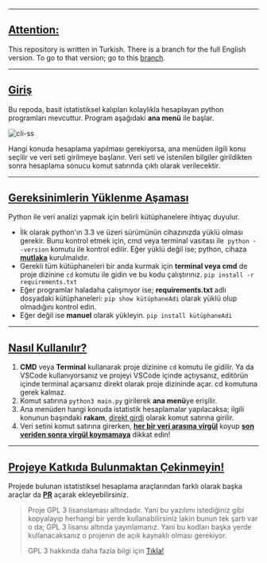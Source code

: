 * * *
## **<ins>Attention:</ins>**

This repository is written in Turkish. There is a branch for the full English version. To go to that version; go to this [branch](https://github.com/tatlilimon/basic-statistics-w-python/tree/main-eng).
* * *
## <ins>Giriş</ins>

Bu repoda, basit istatistiksel kalıpları kolaylıkla hesaplayan python programları mevcuttur. Program aşağıdaki **ana menü** ile başlar.

![cli-ss](https://github.com/tatlilimon/basic-statistics-w-python/assets/43828285/0de22404-8669-434b-a690-7e3aeb125f1a)


Hangi konuda hesaplama yapılması gerekiyorsa, ana menüden ilgili konu seçilir ve veri seti girilmeye başlanır. Veri seti ve istenilen bilgiler girildikten sonra hesaplama sonucu komut satırında çıktı olarak verilecektir.

* * *

## <ins>Gereksinimlerin Yüklenme Aşaması</ins>

Python ile veri analizi yapmak için belirli kütüphanelere ihtiyaç duyulur.

- İlk olarak python'ın 3.3 ve üzeri sürümünün cihazınızda yüklü olması gerekir. Bunu kontrol etmek için, cmd veya terminal vasıtası ile  `python --version` komutu ile kontrol edilir. Eğer yüklü değil ise; python, cihaza <ins>**mutlaka**</ins> kurulmalıdır.
- Gerekli tüm kütüphaneleri bir anda kurmak için **terminal veya cmd** de proje dizinine `cd` komutu ile gidin ve bu kodu çalıştırınız. `pip install -r requirements.txt`
- Eğer programlar haladaha çalışmıyor ise; **requirements.txt** adlı dosyadaki kütüphaneleri: `pip show kütüphaneAdi` olarak yüklü olup olmadığını kontrol edin.
- Eğer değil ise **manuel** olarak yükleyin. `pip install kütüphaneAdi`

* * *

## <ins>Nasıl Kullanılır?</ins>

1.  **CMD** veya **Terminal** kullanarak proje dizinine `cd` komutu ile gidilir. Ya da VSCode kullanıyorsanız ve projeyi VSCode içinde açtıysanız, editörün içinde terminal açarsanız direkt olarak proje dizininde açar. cd komutuna gerek kalmaz.
2.  Komut satırına `python3 main.py` girilerek **ana menü**ye erişilir.
3.  Ana menüden hangi konuda istatistik hesaplamalar yapılacaksa; ilgili konunun başındaki **rakam**, <ins>direkt girdi</ins> olarak komut satırına girilir.
4.  Veri setini komut satırına girerken, <ins>**her bir veri arasına virgül**</ins> koyup <ins>**son veriden sonra virgül koymamaya**</ins> dikkat edin!

* * *

## <ins>Projeye Katkıda Bulunmaktan Çekinmeyin!</ins>

Projede bulunan istatistiksel hesaplama araçlarından farklı olarak başka araçlar da <ins>**PR**</ins> açarak ekleyebilirsiniz.

> Proje GPL 3 lisanslaması altındadır. Yani bu yazılımı istediğiniz gibi kopyalayıp herhangi bir yerde kullanabilirsiniz lakin bunun tek şartı var o da; GPL 3 lisansı altında yayınlamanız. Yani bu kodları başka yerde kullanacaksanız o projenin de açık kaynaklı olması gerekiyor.
> 
> GPL 3 hakkında daha fazla bilgi için [Tıkla!](https://github.com/tatlilimon/basic-statistics-w-python/blob/main/LICENSE)

